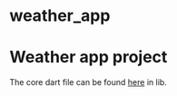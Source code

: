# weather_app
# Weather app project

The core dart file can be found [here](https://github.com/mdkostom/WeatherApp/blob/main/lib/weather_app.dart) in lib.
